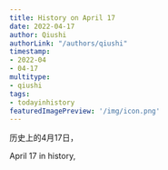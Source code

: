 ```yaml
---
title: History on April 17
date: 2022-04-17
author: Qiushi 
authorLink: "/authors/qiushi"
timestamp: 
- 2022-04
- 04-17
multitype: 
- qiushi
tags: 
- todayinhistory
featuredImagePreview: '/img/icon.png'
---
```









历史上的4月17日，

April 17 in history, 

<!--more-->

